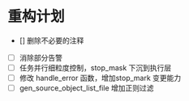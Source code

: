 # 重构计划

- [] 删除不必要的注释
- [ ] 消除部分告警
- [ ] 任务并行细粒度控制，stop_mask 下沉到执行层
- [ ] 修改 handle_error 函数，增加stop_mark 变更能力
- [ ] gen_source_object_list_file 增加正则过滤